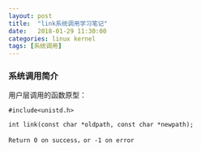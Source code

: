 ```yaml
---
layout: post
title:  "link系统调用学习笔记"
date:   2018-01-29 11:30:00
categories: linux kernel
tags: [系统调用]
---
```


### 系统调用简介

用户层调用的函数原型：
```
#include<unistd.h>

int link(const char *oldpath, const char *newpath);

Return 0 on success，or -1 on error

```

